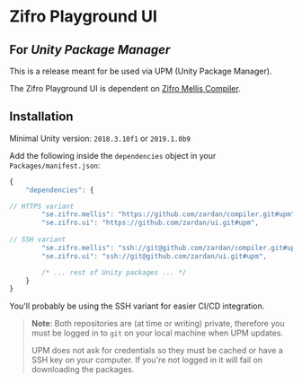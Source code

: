 # Zifro Playground UI

## For _Unity Package Manager_

This is a release meant for be used via UPM (Unity Package Manager).

The Zifro Playground UI is dependent on [Zifro Mellis Compiler](https://github.com/zardan/compiler).

## Installation

Minimal Unity version: `2018.3.10f1` or `2019.1.0b9`

Add the following inside the `dependencies` object in your `Packages/manifest.json`:

```js
{
    "dependencies": {

// HTTPS variant
        "se.zifro.mellis": "https://github.com/zardan/compiler.git#upm",
        "se.zifro.ui": "https://github.com/zardan/ui.git#upm",
        
// SSH variant
        "se.zifro.mellis": "ssh://git@github.com/zardan/compiler.git#upm",
        "se.zifro.ui": "ssh://git@github.com/zardan/ui.git#upm",

        /* ... rest of Unity packages ... */
    }
}
```

You'll probably be using the SSH variant for easier CI/CD integration.

> **Note**: Both repositories are (at time or writing) private, therefore you must be logged in to `git` on your local machine when UPM updates.
>
> UPM does not ask for credentials so they must be cached or have a SSH key on your computer. If you're not logged in it will fail on downloading the packages.
